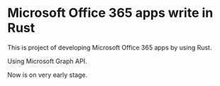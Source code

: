 # Microsoft Office 365 apps write in Rust

This is project of developing Microsoft Office 365 apps by using Rust. 

Using Microsoft Graph API. 

Now is on very early stage. 


